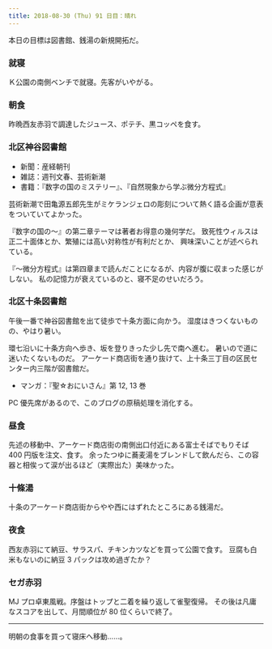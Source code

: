 ```yaml
---
title: 2018-08-30 (Thu) 91 日目：晴れ
---
```


本日の目標は図書館、銭湯の新規開拓だ。

### 就寝

Ｋ公園の南側ベンチで就寝。先客がいやがる。

### 朝食

昨晩西友赤羽で調達したジュース、ポテチ、黒コッペを食す。

### 北区神谷図書館

* 新聞：産経朝刊
* 雑誌：週刊文春、芸術新潮
* 書籍：『数字の国のミステリー』、『自然現象から学ぶ微分方程式』

芸術新潮で田亀源五郎先生がミケランジェロの彫刻について熱く語る企画が意表をついていてよかった。

『数字の国の～』の第二章テーマは著者お得意の幾何学だ。
致死性ウィルスは正二十面体とか、繁殖には高い対称性が有利だとか、
興味深いことが述べられている。

『～微分方程式』は第四章まで読んだことになるが、内容が腹に収まった感じがしない。
私の記憶力が衰えているのと、寝不足のせいだろう。

### 北区十条図書館

午後一番で神谷図書館を出て徒歩で十条方面に向かう。
湿度はきつくないものの、やはり暑い。

環七沿いに十条方向へ歩き、坂を登りきった少し先で南へ進む。
暑いので道に迷いたくないものだ。
アーケード商店街を通り抜けて、上十条三丁目の区民センター内三階が図書館だ。

* マンガ：『聖☆おにいさん』第 12, 13 巻

PC 優先席があるので、このブログの原稿処理を消化する。

### 昼食

先述の移動中、アーケード商店街の南側出口付近にある富士そばでもりそば 400 円版を注文、食す。
余ったつゆに蕎麦湯をブレンドして飲んだら、この容器と相俟って涙が出るほど（実際出た）美味かった。

### 十條湯

十条のアーケード商店街からやや西にはずれたところにある銭湯だ。


### 夜食

西友赤羽にて納豆、サラスパ、チキンカツなどを買って公園で食す。
豆腐も白米もないのに納豆 3 パックは攻め過ぎたか？

### セガ赤羽

MJ プロ卓東風戦。序盤はトップと二着を繰り返して雀聖復帰。
その後は凡庸なスコアを出して、月間順位が 80 位くらいで終了。

----
明朝の食事を買って寝床へ移動……。
